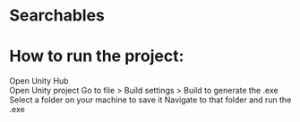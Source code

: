 # Searchables

# How to run the project:
Open Unity Hub <br />
Open Unity project
Go to file > Build settings > Build to generate the .exe
Select a folder on your machine to save it
Navigate to that folder and run the .exe
